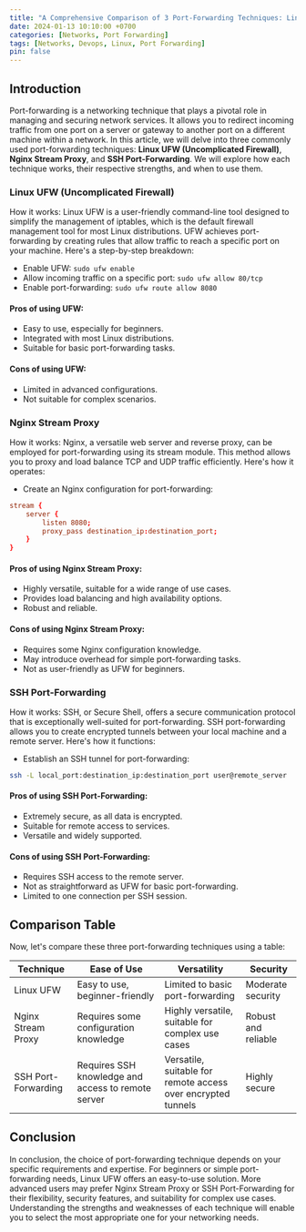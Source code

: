 ```yaml
---
title: "A Comprehensive Comparison of 3 Port-Forwarding Techniques: Linux UFW, Nginx Stream Proxy, and SSH Port-Forwarding"
date: 2024-01-13 10:10:00 +0700
categories: [Networks, Port Forwarding]
tags: [Networks, Devops, Linux, Port Forwarding]
pin: false
---
```


## Introduction

Port-forwarding is a networking technique that plays a pivotal role in managing and securing network services. It allows you to redirect incoming traffic from one port on a server or gateway to another port on a different machine within a network. In this article, we will delve into three commonly used port-forwarding techniques: **Linux UFW (Uncomplicated Firewall)**, **Nginx Stream Proxy**, and **SSH Port-Forwarding**. We will explore how each technique works, their respective strengths, and when to use them.

### Linux UFW (Uncomplicated Firewall)

How it works: Linux UFW is a user-friendly command-line tool designed to simplify the management of iptables, which is the default firewall management tool for most Linux distributions. UFW achieves port-forwarding by creating rules that allow traffic to reach a specific port on your machine. Here's a step-by-step breakdown:

-   Enable UFW: `sudo ufw enable`
-   Allow incoming traffic on a specific port: `sudo ufw allow 80/tcp`
-   Enable port-forwarding: `sudo ufw route allow 8080`

#### Pros of using UFW:

-   Easy to use, especially for beginners.
-   Integrated with most Linux distributions.
-   Suitable for basic port-forwarding tasks.

#### Cons of using UFW:

-   Limited in advanced configurations.
-   Not suitable for complex scenarios.

### Nginx Stream Proxy

How it works: Nginx, a versatile web server and reverse proxy, can be employed for port-forwarding using its stream module. This method allows you to proxy and load balance TCP and UDP traffic efficiently. Here's how it operates:

-   Create an Nginx configuration for port-forwarding:

```conf
stream {
    server {
        listen 8080;
        proxy_pass destination_ip:destination_port;
    }
}
```

#### Pros of using Nginx Stream Proxy:

-   Highly versatile, suitable for a wide range of use cases.
-   Provides load balancing and high availability options.
-   Robust and reliable.

#### Cons of using Nginx Stream Proxy:

-   Requires some Nginx configuration knowledge.
-   May introduce overhead for simple port-forwarding tasks.
-   Not as user-friendly as UFW for beginners.

### SSH Port-Forwarding

How it works: SSH, or Secure Shell, offers a secure communication protocol that is exceptionally well-suited for port-forwarding. SSH port-forwarding allows you to create encrypted tunnels between your local machine and a remote server. Here's how it functions:

-   Establish an SSH tunnel for port-forwarding:

```bash
ssh -L local_port:destination_ip:destination_port user@remote_server
```

#### Pros of using SSH Port-Forwarding:

-   Extremely secure, as all data is encrypted.
-   Suitable for remote access to services.
-   Versatile and widely supported.

#### Cons of using SSH Port-Forwarding:

-   Requires SSH access to the remote server.
-   Not as straightforward as UFW for basic port-forwarding.
-   Limited to one connection per SSH session.

## Comparison Table

Now, let's compare these three port-forwarding techniques using a table:

| Technique           | Ease of Use                                        | Versatility                                                  | Security            |
|---------------------|----------------------------------------------------|--------------------------------------------------------------|---------------------|
| Linux UFW           | Easy to use, beginner-friendly                     | Limited to basic port-forwarding                             | Moderate security   |
| Nginx Stream Proxy  | Requires some configuration knowledge              | Highly versatile, suitable for complex use cases             | Robust and reliable |
| SSH Port-Forwarding | Requires SSH knowledge and access to remote server | Versatile, suitable for remote access over encrypted tunnels | Highly secure       |

## Conclusion

In conclusion, the choice of port-forwarding technique depends on your specific requirements and expertise. For beginners or simple port-forwarding needs, Linux UFW offers an easy-to-use solution. More advanced users may prefer Nginx Stream Proxy or SSH Port-Forwarding for their flexibility, security features, and suitability for complex use cases. Understanding the strengths and weaknesses of each technique will enable you to select the most appropriate one for your networking needs.
